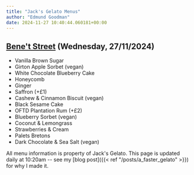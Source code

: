 ```yaml
---
title: "Jack's Gelato Menus"
author: "Edmund Goodman"
date: 2024-11-27 10:40:44.060181+00:00
---
```


## [Bene't Street](https://www.jacksgelato.com/bene-t-street-menu) (Wednesday, 27/11/2024)

- Vanilla Brown Sugar
- Girton Apple Sorbet (vegan)
- White Chocolate Blueberry Cake
- Honeycomb
- Ginger
- Saffron (+£1)
- Cashew & Cinnamon Biscuit (vegan)
- Black Sesame Cake
- OFTD Plantation Rum (+£2)
- Blueberry Sorbet (vegan)
- Coconut & Lemongrass
- Strawberries & Cream
- Palets Bretons
- Dark Chocolate & Sea Salt (vegan)

All menu information is property of Jack's Gelato. This page is
updated daily at 10:20am -- see my
[blog post]({{< ref "/posts/a_faster_gelato" >}}) for why I made it.
